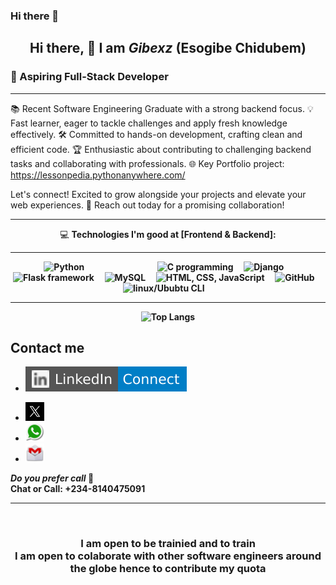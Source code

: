 ### Hi there 👋

## <p align="center"> Hi there, 👋  I am <i><span font-size="50px">Gibexz</i> (Esogibe Chidubem)</p>
### 🌟 Aspiring Full-Stack Developer
<hr>

📚 Recent Software Engineering Graduate with a strong backend focus.
💡 Fast learner, eager to tackle challenges and apply fresh knowledge effectively.
🛠️ Committed to hands-on development, crafting clean and efficient code.
🏆 Enthusiastic about contributing to challenging backend tasks and collaborating with professionals.
🌐 Key Portfolio project:  https://lessonpedia.pythonanywhere.com/

Let's connect! Excited to grow alongside your projects and elevate your web experiences.
🚀 Reach out today for a promising collaboration!

<div align='center'>
  <p>
  <hr>
    💻 <b> Technologies I'm good at [Frontend & Backend]:<b><hr>
  </p>
  <p align="center">
    <img src="python.jpg" alt="Python" width="100px" height="80px" style="margin-right: 100px">&nbsp;&nbsp;&nbsp;&nbsp;
    <img src="c_language.jpeg" alt="C programming" width="100px" height="80px">&nbsp;&nbsp;&nbsp;&nbsp;
    <img src="django.jpeg" alt="Django" width="100px" height="80px">&nbsp;&nbsp;&nbsp;&nbsp;
    <img src="flask.webp" alt="Flask framework" width="100px" height="80px">&nbsp;&nbsp;&nbsp;&nbsp;
    <img src="mysql.jpeg" alt="MySQL" width="100px" height="80px">&nbsp;&nbsp;&nbsp;&nbsp;
    <img src="frontends.jpg" alt="HTML, CSS, JavaScript" width="100px" height="80px">&nbsp;&nbsp;&nbsp;&nbsp;
    <img src="git_github.png" alt="GitHub" width="100px" height="80px">&nbsp;&nbsp;&nbsp;&nbsp;
    <img src="linux.jpeg" alt="linux/Ububtu CLI" width="100px" height="80px">&nbsp;&nbsp;&nbsp;&nbsp;
    <!-- <img src="mongodb.jpeg" alt="Alt Text" width="100px" height="80px">&nbsp;&nbsp;&nbsp;&nbsp; -->
  </p>
  <hr>
  
</div>

<div align='center'>

![Top Langs](https://github-readme-stats.vercel.app/api/top-langs/?username=Gibexz&layout=compact&theme=dark)
<!-- [![Anurag's GitHub stats](https://github-readme-stats.vercel.app/api?username=Gibexz)](https://github.com/anuraghazra/github-readme-stats) -->


</div>


## Contact me
* <a href="https://www.linkedin.com/in/iberedem-inyang-3b88ba223/"><img src="LinkedIn-Connect-blue.svg">
<!-- * <a href="https://web.facebook.com/engr.gentle.1/"><img src="Facebook-Connect-blue.svg"> -->
<!-- * <a href="https://www.youtube.com/channel/UCYmk2Fu0B1nre0N2Q05Zp_A"><img src="YouTube-Subscribe-red.svg"> -->
* <a href="https://twitter.com/inyang_iberedem"><img src="twitter.jpeg" width="30" height="30">
* [<img src="whasapp.png" alt="WhatsApp" width="30" height="30" />](https://wa.me/08140475091)
* [<img src="mailme.png" alt="Email me" width="30" height="30" />](mailto:esogibe.chidubem@gmail.com)


_Do you prefer <i>call</i>_ 🤔<br>
<b>Chat or Call: +234-8140475091</b><br>  

  <hr><br>
  
 ### <p align="center"> I am open to be trainied and to train  <br>I am open to colaborate with other software engineers around the globe hence to contribute my quota </p>



<!--
**Gibexz/Gibexz** is a ✨ _special_ ✨ repository because its `README.md` (this file) appears on your GitHub profile.

Here are some ideas to get you started:

- 🔭 I’m currently working on ...
- 🌱 I’m currently learning ...
- 👯 I’m looking to collaborate on ...
- 🤔 I’m looking for help with ...
- 💬 Ask me about ...
- 📫 How to reach me: ...
- 😄 Pronouns: ...
- ⚡ Fun fact: ...
-->
